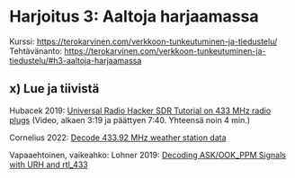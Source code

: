 # Harjoitus 3: Aaltoja harjaamassa
Kurssi: https://terokarvinen.com/verkkoon-tunkeutuminen-ja-tiedustelu/ \
Tehtävänanto: https://terokarvinen.com/verkkoon-tunkeutuminen-ja-tiedustelu/#h3-aaltoja-harjaamassa

## x) Lue ja tiivistä
Hubacek 2019: [Universal Radio Hacker SDR Tutorial on 433 MHz radio plugs](https://www.youtube.com/watch?v=sbqMqb6FVMY&t=199s) (Video, alkaen 3:19 ja päättyen 7:40. Yhteensä noin 4 min.)

Cornelius 2022: [Decode 433.92 MHz weather station data](https://www.onetransistor.eu/2022/01/decode-433mhz-ask-signal.html)

Vapaaehtoinen, vaikeahko: Lohner 2019: [Decoding ASK/OOK_PPM Signals with URH and rtl_433](https://github.karllohner.com/SDR/Decoding/Example_2019-01-24/)

